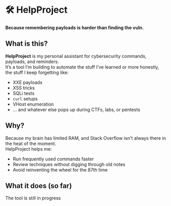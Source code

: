 # 🛠️ HelpProject

**Because remembering payloads is harder than finding the vuln.**

## What is this?

**HelpProject** is my personal assistant for cybersecurity commands, payloads, and reminders.  
It’s a tool I’m building to automate the stuff I’ve learned or more honestly, the stuff I keep forgetting like:

- XXE payloads
- XSS tricks
- SQLi tests
- `curl` setups
- VHost enumeration
- ... and whatever else pops up during CTFs, labs, or pentests

## Why?

Because my brain has limited RAM, and Stack Overflow isn't always there in the heat of the moment.  
HelpProject helps me:

- Run frequently used commands faster
- Review techniques without digging through old notes
- Avoid reinventing the wheel for the 87th time

## What it does (so far)

The tool is still in progress
